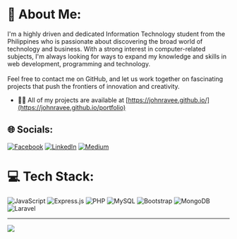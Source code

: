 # 💫 About Me:
I'm a highly driven and dedicated Information Technology student from the Philippines who is passionate about discovering the broad world of technology and business. With a strong interest in computer-related subjects, I'm always looking for ways to expand my knowledge and skills in web development, programming and technology.<br><br>Feel free to contact me on GitHub, and let us work together on fascinating projects that push the frontiers of innovation and creativity.

- 👨‍💻 All of my projects are available at [https://johnravee.github.io/](https://johnravee.github.io/portfolio)

## 🌐 Socials:
[![Facebook](https://img.shields.io/badge/Facebook-%231877F2.svg?logo=Facebook&logoColor=white)](https://facebook.com/https://www.facebook.com/profile.php?id=100086311660925) [![LinkedIn](https://img.shields.io/badge/LinkedIn-%230077B5.svg?logo=linkedin&logoColor=white)](https://linkedin.com/in/https://www.linkedin.com/in/john-rave-mimay-740a06237/) [![Medium](https://img.shields.io/badge/Medium-12100E?logo=medium&logoColor=white)](https://medium.com/@https://medium.com/@johnravemimayn) 

# 💻 Tech Stack:
![JavaScript](https://img.shields.io/badge/javascript-%23323330.svg?style=for-the-badge&logo=javascript&logoColor=%23F7DF1E) ![Express.js](https://img.shields.io/badge/express.js-%23404d59.svg?style=for-the-badge&logo=express&logoColor=%2361DAFB) ![PHP](https://img.shields.io/badge/php-%23777BB4.svg?style=for-the-badge&logo=php&logoColor=white) ![MySQL](https://img.shields.io/badge/mysql-4479A1.svg?style=for-the-badge&logo=mysql&logoColor=white) ![Bootstrap](https://img.shields.io/badge/bootstrap-%238511FA.svg?style=for-the-badge&logo=bootstrap&logoColor=white) ![MongoDB](https://img.shields.io/badge/MongoDB-%234ea94b.svg?style=for-the-badge&logo=mongodb&logoColor=white) ![Laravel](https://img.shields.io/badge/laravel-%23FF2D20.svg?style=for-the-badge&logo=laravel&logoColor=white) 


---
[![](https://visitcount.itsvg.in/api?id=Johnravee&icon=0&color=3)](https://visitcount.itsvg.in)

<!-- Proudly created with GPRM ( https://gprm.itsvg.in ) -->
